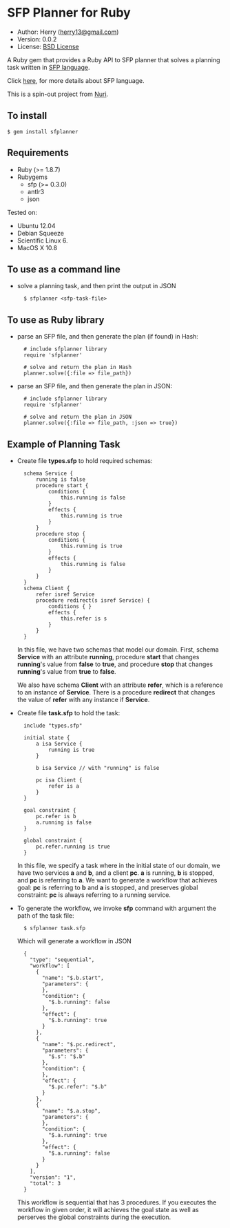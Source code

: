 SFP Planner for Ruby
====================
- Author: Herry (herry13@gmail.com)
- Version: 0.0.2
- License: [BSD License](https://github.com/herry13/sfp-ruby/blob/master/LICENSE)

A Ruby gem that provides a Ruby API to SFP planner that solves a planning task written in [SFP language](https://github.com/herry13/nuri/wiki/SFP-language).

Click [here](https://github.com/herry13/nuri/wiki/SFP-language), for more details about SFP language.

This is a spin-out project from [Nuri](https://github.com/herry13/nuri).


To install
----------

	$ gem install sfplanner


Requirements
------------
- Ruby (>= 1.8.7)
- Rubygems
	- sfp (>= 0.3.0)
	- antlr3
	- json

Tested on:
- Ubuntu 12.04
- Debian Squeeze
- Scientific Linux 6.
- MacOS X 10.8


To use as a command line
------------------------
- solve a planning task, and then print the output in JSON

		$ sfplanner <sfp-task-file>


To use as Ruby library
----------------------
- parse an SFP file, and then generate the plan (if found) in Hash:

		# include sfplanner library
		require 'sfplanner'

		# solve and return the plan in Hash
		planner.solve({:file => file_path})

- parse an SFP file, and then generate the plan in JSON:

		# include sfplanner library
		require 'sfplanner'

		# solve and return the plan in JSON
		planner.solve({:file => file_path, :json => true})


Example of Planning Task
------------------------
- Create file **types.sfp** to hold required schemas:

		schema Service {
			running is false
			procedure start {
				conditions {
					this.running is false
				}
				effects {
					this.running is true
				}
			}
			procedure stop {
				conditions {
					this.running is true
				}
				effects {
					this.running is false
				}
			}
		}
		schema Client {
			refer isref Service
			procedure redirect(s isref Service) {
				conditions { }
				effects {
					this.refer is s
				}
			}
		}

  In this file, we have two schemas that model our domain. First, schema
  **Service** with an attribute **running**, procedure **start** that
  changes **running**'s value from **false** to **true**, and procedure
  **stop** that changes **running**'s value from **true** to **false**.
  
  We also have schema **Client** with an attribute **refer**, which is
  a reference to an instance of **Service**. There is a procedure
  **redirect** that changes the value of **refer** with any instance if
  **Service**.

- Create file **task.sfp** to hold the task:

		include "types.sfp"
		
		initial state {
			a isa Service {
				running is true
			}

			b isa Service // with "running" is false

			pc isa Client {
				refer is a
			}
		}

		goal constraint {
			pc.refer is b
			a.running is false
		}

		global constraint {
			pc.refer.running is true
		}

  In this file, we specify a task where in the initial state of our domain,
  we have two services **a** and **b**, and a client **pc**. **a** is
  running, **b** is stopped, and **pc** is referring to **a**. We want to
  generate a workflow that achieves goal: **pc** is referring to **b**
  and **a** is stopped, and preserves global constraint: **pc** is always
  referring to a running service.

- To generate the workflow, we invoke **sfp** command with argument
  the path of the task file:

		$ sfplanner task.sfp

  Which will generate a workflow in JSON

		{
		  "type": "sequential",
		  "workflow": [
		    {
		      "name": "$.b.start",
		      "parameters": {
		      },
		      "condition": {
		        "$.b.running": false
		      },
		      "effect": {
		        "$.b.running": true
		      }
		    },
		    {
		      "name": "$.pc.redirect",
		      "parameters": {
		        "$.s": "$.b"
		      },
		      "condition": {
		      },
		      "effect": {
		        "$.pc.refer": "$.b"
		      }
		    },
		    {
		      "name": "$.a.stop",
		      "parameters": {
		      },
		      "condition": {
		        "$.a.running": true
		      },
		      "effect": {
		        "$.a.running": false
		      }
		    }
		  ],
		  "version": "1",
		  "total": 3
		}

  This workflow is sequential that has 3 procedures. If you executes
  the workflow in given order, it will achieves the goal state as well
  as perserves the global constraints during the execution.
